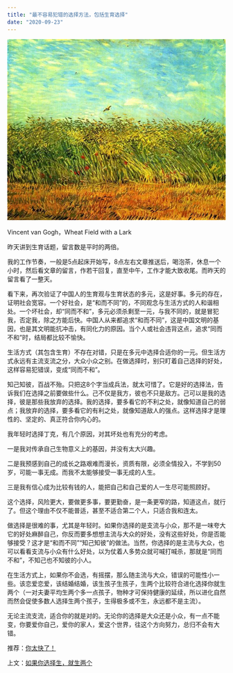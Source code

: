 ```yaml
---
title: "最不容易犯错的选择方法，包括生育选择"
date: "2020-09-23"
---
```


![连岳文章](images/连岳文章picture-27.jpg)

Vincent van Gogh，Wheat Field with a Lark

  

昨天讲到生育话题，留言数是平时的两倍。

  

我的工作节奏，一般是5点起床开始写，8点左右文章推送后，喝泡茶，休息一个小时，然后看文章的留言，作若干回复，直至中午，工作才能大致收尾。而昨天的留言看了一整天。

  

看下来，再次验证了中国人的生育观与生育状态的多元，这是好事。多元的存在，证明社会宽容。一个好社会，是“和而不同”的，不同观念与生活方式的人和谐相处。一个坏社会，却“同而不和”，多元必须杀剩至一元，与我不同的，就是冒犯我，否定我，除之方能后快。中国人从来都追求“和而不同”，这是中国文明的基因，也是其文明能抗冲击，有同化力的原因。当个人或社会违背这点，追求“同而不和”时，结局都比较不愉快。

  

生活方式（其包含生育）不存在对错，只是在多元中选择合适你的一元。但生活方式永远有主流支流之分，大众小众之别。在做选择时，别只盯着自己选择的好处，这样容易犯错误，变成“同而不和”。

  

知己知彼，百战不殆。只把这8个字当成兵法，就太可惜了。它是好的选择法，告诉我们在选择之前要做些什么。己不仅是我方，彼也不只是敌方。己可以是我的选择，彼是那些我放弃的选择。我的选择，要多看它的不利之处，就像知道自己的弱点；我放弃的选择，要多看它的有利之处，就像知道敌人的强点。这样选择才是理性的、坚定的、真正符合你内心的。

  

我年轻时选择丁克，有几个原因，对其坏处也有充分的考虑。

  

一是我对传承自己生物意义上的基因，并没有太大兴趣。 

  

二是我预感到自己的成长之路艰难而漫长，资质有限，必须全情投入，不学到50岁，可能一事无成。而我不太能够接受一事无成的人生。

  

三是我有信心成为比较有钱的人，能把自己和自己爱的人一生尽可能照顾好。

  

这个选择，风险更大，要做更多事，要更勤奋，是一条更窄的路，知道这点，就行了。但这个理由不仅不能普适，甚至不适合第二个人，只适合我和连太。

  

做选择是很难的事，尤其是年轻时。如果你选择的是支流与小众，那不是一味夸大它的好处麻醉自己，你反而要多想想主流与大众的好处，没有这些好处，你是否能够接受？这才是“和而不同”“知己知彼”的做法。当然，你选择的是主流与大众，也可以看看支流与小众有什么好处，以为仗着人多势众就可喊打喊杀，那就是“同而不和”，不知己也不知彼的小人。

  

在生活方式上，如果你不会选，有摇摆，那么随主流与大众，错误的可能性小一些。该恋爱恋爱，该结婚结婚，该生孩子生孩子，生两个比较符合进化选择你就生两个（一对夫妻平均生两个多一点孩子，物种才可保持健康的延续，所以进化自然而然会促使多数人选择生两个孩子，生得极多或不生，永远都不是主流）。

  

无论主流支流，适合你的就是对的。无论你的选择是大众还是小众，有一点不能变，你要爱你自己，爱你的家人，爱这个世界，往这个方向努力，总归不会有大错。

  

推荐：[你太快了！](http://mp.weixin.qq.com/s?__biz=MjM5NDU0Mjk2MQ==&mid=2651638717&idx=1&sn=d8768ef95153c504ad94bfb268b84ee3&chksm=bd7e4fa38a09c6b5d22876141236ae3f363437cd35b41cdfd9dadc2ff6a1d1da00ade9dc0100&scene=21#wechat_redirect)  

上文：[如果你选择生，就生两个](http://mp.weixin.qq.com/s?__biz=MjM5NDU0Mjk2MQ==&mid=2651649094&idx=1&sn=c19ec6bb189863951915dbbe83448827&chksm=bd7e70588a09f94eb613ba190b90cec467d7cd4a2c2392e9af807999e9309033708aa5d1c9e2&scene=21#wechat_redirect)
